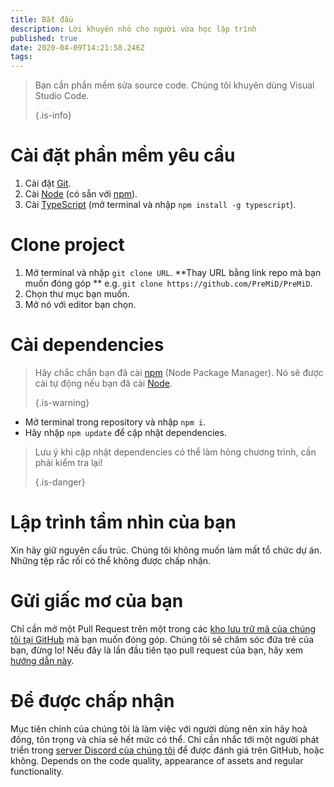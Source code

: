 ```yaml
---
title: Bắt đầu
description: Lời khuyên nhỏ cho người vừa học lập trình
published: true
date: 2020-04-09T14:21:58.246Z
tags:
---
```


> Bạn cần phần mềm sửa source code. Chúng tôi khuyên dùng Visual Studio Code. 
> 
> {.is-info}

# Cài đặt phần mềm yêu cầu
1. Cài đặt [Git](https://git-scm.com/).
2. Cài [Node](https://nodejs.org/en/) (có sẵn với [npm](https://www.npmjs.com/)).
3. Cài [TypeScript](https://www.typescriptlang.org/index.html#download-links) (mở terminal và nhập `npm install -g typescript`).

# Clone project
1. Mở terminal và nhập `git clone URL`. **Thay URL bằng link repo mà bạn muốn đóng góp ** e.g. `git clone https://github.com/PreMiD/PreMiD`.
2. Chọn thư mục bạn muốn.
3. Mở nó với editor bạn chọn.

# Cài dependencies
> Hãy chắc chắn bạn đã cài [npm](https://www.npmjs.com/) (Node Package Manager). Nó sẽ được cài tự động nếu bạn đã cài [Node](https://nodejs.org/en/). 
> 
> {.is-warning}

- Mở terminal trong repository và nhập `npm i`.
- Hãy nhập `npm update` để cập nhật dependencies.

> Lưu ý khi cập nhật dependencies có thể làm hỏng chương trình, cần phải kiểm tra lại! 
> 
> {.is-danger}

# Lập trình tầm nhìn của bạn
Xin hãy giữ nguyên cấu trúc. Chúng tôi không muốn làm mất tổ chức dự án. Những tệp rắc rối có thể không được chấp nhận.

# Gửi giấc mơ của bạn
Chỉ cần mở một Pull Request trên một trong các [kho lưu trữ mã của chúng tôi tại GitHub](https://github.com/PreMiD/) mà bạn muốn đóng góp. Chúng tôi sẽ chăm sóc đứa trẻ của bạn, đừng lo! Nếu đây là lần đầu tiên tạo pull request của bạn, hãy xem [hướng dẫn này](https://help.github.com/en/articles/creating-a-pull-request).

# Để được chấp nhận
Mục tiên chính của chúng tôi là làm việc với người dùng nên xin hãy hoà đồng, tôn trọng và chia sẻ hết mức có thể. Chỉ cần nhắc tới một người phát triển trong [server Discord của chúng tôi](https://discord.gg/WvfVZ8T) để được đánh giá trên GitHub, hoặc không. Depends on the code quality, appearance of assets and regular functionality.